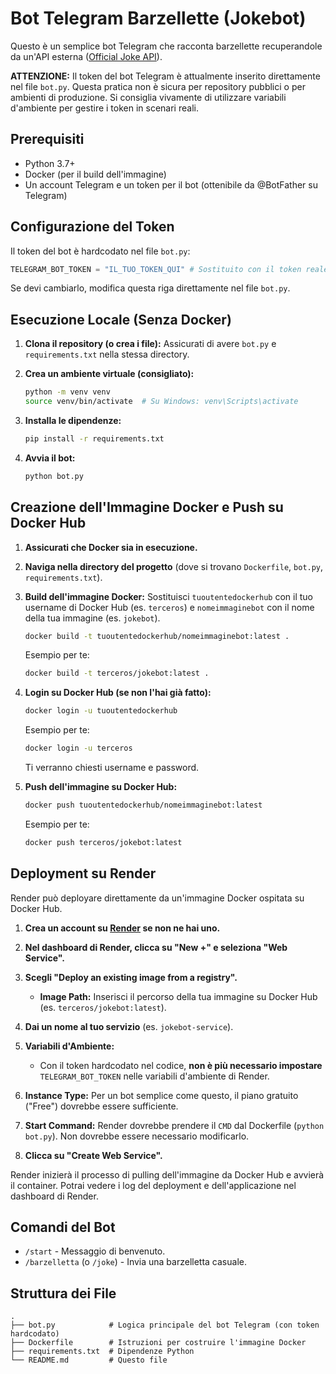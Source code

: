 # Bot Telegram Barzellette (Jokebot)

Questo è un semplice bot Telegram che racconta barzellette recuperandole da un'API esterna ([Official Joke API](https://official-joke-api.appspot.com/)).

**ATTENZIONE:** Il token del bot Telegram è attualmente inserito direttamente nel file `bot.py`. Questa pratica non è sicura per repository pubblici o per ambienti di produzione. Si consiglia vivamente di utilizzare variabili d'ambiente per gestire i token in scenari reali.

## Prerequisiti

*   Python 3.7+
*   Docker (per il build dell'immagine)
*   Un account Telegram e un token per il bot (ottenibile da @BotFather su Telegram)

## Configurazione del Token

Il token del bot è hardcodato nel file `bot.py`:
```python
TELEGRAM_BOT_TOKEN = "IL_TUO_TOKEN_QUI" # Sostituito con il token reale
```
Se devi cambiarlo, modifica questa riga direttamente nel file `bot.py`.

## Esecuzione Locale (Senza Docker)

1.  **Clona il repository (o crea i file):**
    Assicurati di avere `bot.py` e `requirements.txt` nella stessa directory.

2.  **Crea un ambiente virtuale (consigliato):**
    ```bash
    python -m venv venv
    source venv/bin/activate  # Su Windows: venv\Scripts\activate
    ```

3.  **Installa le dipendenze:**
    ```bash
    pip install -r requirements.txt
    ```

4.  **Avvia il bot:**
    ```bash
    python bot.py
    ```

## Creazione dell'Immagine Docker e Push su Docker Hub

1.  **Assicurati che Docker sia in esecuzione.**

2.  **Naviga nella directory del progetto** (dove si trovano `Dockerfile`, `bot.py`, `requirements.txt`).

3.  **Build dell'immagine Docker:**
    Sostituisci `tuoutentedockerhub` con il tuo username di Docker Hub (es. `terceros`) e `nomeimmaginebot` con il nome della tua immagine (es. `jokebot`).
    ```bash
    docker build -t tuoutentedockerhub/nomeimmaginebot:latest .
    ```
    Esempio per te:
    ```bash
    docker build -t terceros/jokebot:latest .
    ```

4.  **Login su Docker Hub (se non l'hai già fatto):**
    ```bash
    docker login -u tuoutentedockerhub
    ```
    Esempio per te:
    ```bash
    docker login -u terceros
    ```
    Ti verranno chiesti username e password.

5.  **Push dell'immagine su Docker Hub:**
    ```bash
    docker push tuoutentedockerhub/nomeimmaginebot:latest
    ```
    Esempio per te:
    ```bash
    docker push terceros/jokebot:latest
    ```

## Deployment su Render

Render può deployare direttamente da un'immagine Docker ospitata su Docker Hub.

1.  **Crea un account su [Render](https://render.com/) se non ne hai uno.**

2.  **Nel dashboard di Render, clicca su "New +" e seleziona "Web Service".**

3.  **Scegli "Deploy an existing image from a registry".**
    *   **Image Path:** Inserisci il percorso della tua immagine su Docker Hub (es. `terceros/jokebot:latest`).

4.  **Dai un nome al tuo servizio** (es. `jokebot-service`).

5.  **Variabili d'Ambiente:**
    *   Con il token hardcodato nel codice, **non è più necessario impostare** `TELEGRAM_BOT_TOKEN` nelle variabili d'ambiente di Render.

6.  **Instance Type:** Per un bot semplice come questo, il piano gratuito ("Free") dovrebbe essere sufficiente.

7.  **Start Command:** Render dovrebbe prendere il `CMD` dal Dockerfile (`python bot.py`). Non dovrebbe essere necessario modificarlo.

8.  **Clicca su "Create Web Service".**

Render inizierà il processo di pulling dell'immagine da Docker Hub e avvierà il container. Potrai vedere i log del deployment e dell'applicazione nel dashboard di Render.

## Comandi del Bot

*   `/start` - Messaggio di benvenuto.
*   `/barzelletta` (o `/joke`) - Invia una barzelletta casuale.

## Struttura dei File

```
.
├── bot.py            # Logica principale del bot Telegram (con token hardcodato)
├── Dockerfile        # Istruzioni per costruire l'immagine Docker
├── requirements.txt  # Dipendenze Python
└── README.md         # Questo file
```